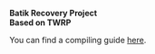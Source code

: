 **Batik Recovery Project <br>**
**Based on TWRP**

You can find a compiling guide [here](https://github.com/BatikRecovery/br_manifest "Guide").
